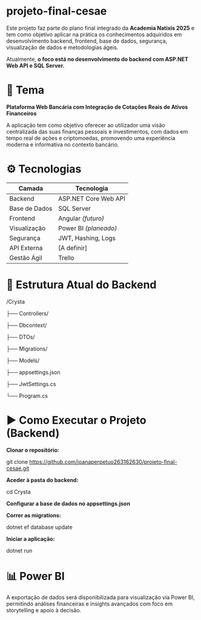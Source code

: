 # projeto-final-cesae

Este projeto faz parte do plano final integrado da **Academia Natixis 2025** e tem como objetivo aplicar na prática os conhecimentos adquiridos em desenvolvimento backend, frontend, base de dados, segurança, visualização de dados e metodologias ágeis.

Atualmente, **o foco está no desenvolvimento do backend com ASP.NET Web API e SQL Server.**

# 📌 Tema
**Plataforma Web Bancária com Integração de Cotações Reais de Ativos Financeiros**

A aplicação tem como objetivo oferecer ao utilizador uma visão centralizada das suas finanças pessoais e investimentos, com dados em tempo real de ações e criptomoedas, promovendo uma experiência moderna e informativa no contexto bancário.

# ⚙️ Tecnologias

| Camada        | Tecnologia            |
| ------------- | --------------------- |
| Backend       | ASP.NET Core Web API  |
| Base de Dados | SQL Server            |
| Frontend      | Angular *(futuro)*    |
| Visualização  | Power BI *(planeado)* |
| Segurança     | JWT, Hashing, Logs    |
| API Externa   | \[A definir]          |
| Gestão Ágil   | Trello                |

# 🧱 Estrutura Atual do Backend 

/Crysta

├── Controllers/

├── Dbcontext/

├── DTOs/

├── Migrations/

├── Models/

├── appsettings.json

├── JwtSettings.cs

└── Program.cs

# ▶️ Como Executar o Projeto (Backend)

**Clonar o repositório:**

git clone https://github.com/joanaperpetuo263162630/projeto-final-cesae.git

**Aceder à pasta do backend:**

cd Crysta

**Configurar a base de dados no appsettings.json**

**Correr as migrations:**

dotnet ef database update

**Iniciar a aplicação:**

dotnet run

# 📊 Power BI
A exportação de dados será disponibilizada para visualização via Power BI, permitindo análises financeiras e insights avançados com foco em storytelling e apoio à decisão.
